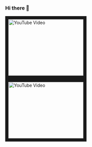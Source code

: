 ### Hi there 👋


<a href="http://www.youtube.com/watch?feature=player_embedded&v=G-lwgqMhx9I" target="_blank">
  <img src="http://img.youtube.com/vi/G-lwgqMhx9I/0.jpg" alt="YouTube Video" width="240" height="180" border="10" />
</a>

<a href="http://www.youtube.com/watch?feature=player_embedded&v=CbXOEBCOy3g" target="_blank">
  <img src="http://img.youtube.com/vi/CbXOEBCOy3g/0.jpg" alt="YouTube Video" width="240" height="180" border="10" />
</a>




<!--
**Keenan-James/Keenan-James** is a ✨ _special_ ✨ repository because its `README.md` (this file) appears on your GitHub profile.

Here are some ideas to get you started:

- 🔭 I’m currently working on ...
- 🌱 I’m currently learning ...
- 👯 I’m looking to collaborate on ...
- 🤔 I’m looking for help with ...
- 💬 Ask me about ...
- 📫 How to reach me: ...
- 😄 Pronouns: ...
- ⚡ Fun fact: ...
-->
